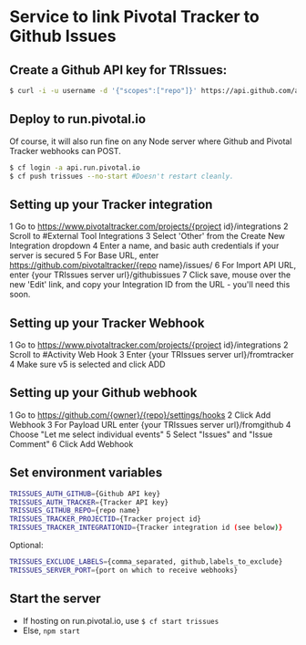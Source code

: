 # Service to link Pivotal Tracker to Github Issues

## Create a Github API key for TRIssues:
```sh
$ curl -i -u username -d '{"scopes":["repo"]}' https://api.github.com/authorizations
```

## Deploy to run.pivotal.io
Of course, it will also run fine on any Node server where Github and Pivotal Tracker webhooks can POST.
```sh
$ cf login -a api.run.pivotal.io
$ cf push trissues --no-start #Doesn't restart cleanly.
```

## Setting up your Tracker integration
1 Go to https://www.pivotaltracker.com/projects/{project id}/integrations
2 Scroll to \#External Tool Integrations
3 Select 'Other' from the Create New Integration dropdown
4 Enter a name, and basic auth credentials if your server is secured
5 For Base URL, enter https://github.com/pivotaltracker/{repo name}/issues/
6 For Import API URL, enter {your TRIssues server url}/githubissues
7 Click save, mouse over the new 'Edit' link, and copy your Integration ID from the URL - you'll need this soon.

## Setting up your Tracker Webhook
1 Go to https://www.pivotaltracker.com/projects/{project id}/integrations
2 Scroll to \#Activity Web Hook
3 Enter {your TRIssues server url}/fromtracker
4 Make sure v5 is selected and click ADD

## Setting up your Github webhook
1 Go to https://github.com/{owner}/{repo}/settings/hooks
2 Click Add Webhook
3 For Payload URL enter {your TRIssues server url}/fromgithub
4 Choose "Let me select individual events"
5 Select "Issues" and "Issue Comment"
6 Click Add Webhook

## Set environment variables
```sh
TRISSUES_AUTH_GITHUB={Github API key}
TRISSUES_AUTH_TRACKER={Tracker API key}
TRISSUES_GITHUB_REPO={repo name}
TRISSUES_TRACKER_PROJECTID={Tracker project id}
TRISSUES_TRACKER_INTEGRATIONID={Tracker integration id (see below)}
```

Optional:
```sh
TRISSUES_EXCLUDE_LABELS={comma_separated, github,labels_to_exclude}
TRISSUES_SERVER_PORT={port on which to receive webhooks}
```

## Start the server
* If hosting on run.pivotal.io, use `$ cf start trissues`
* Else, `npm start`
